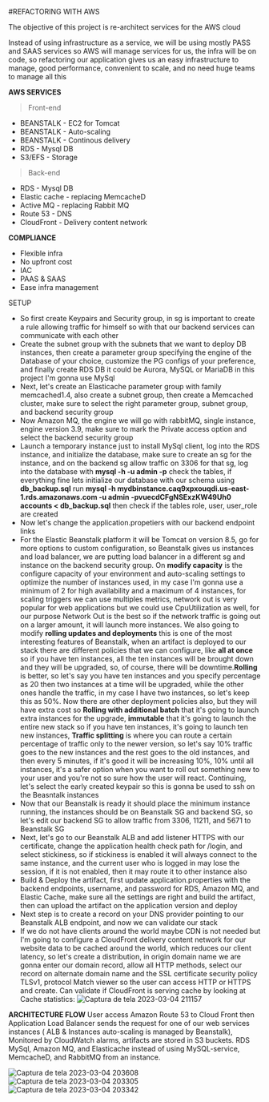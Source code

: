 #REFACTORING WITH AWS 

The objective of this project is re-architect services for the AWS cloud  

Instead of using infrastructure as a service, we will be using mostly PASS and SAAS services so AWS will manage services for us, the infra will be on code, so refactoring our application gives us an easy infrastructure to manage, good performance, convenient to scale, and no need huge teams to manage all this
 

**AWS SERVICES**
> Front-end
- BEANSTALK - EC2 for Tomcat
- BEANSTALK - Auto-scaling 
- BEANSTALK - Continous delivery 
- RDS - Mysql DB 
- S3/EFS - Storage 

> Back-end 
- RDS - Mysql DB 
- Elastic cache - replacing MemcacheD
- Active MQ - replacing Rabbit MQ
- Route 53 - DNS
- CloudFront - Delivery content network 


**COMPLIANCE** 
- Flexible infra
- No upfront cost
- IAC 
- PAAS & SAAS 
- Ease infra management  

SETUP  
- So first create Keypairs and Security group, in sg is important to create a rule allowing traffic for himself so with that our backend services can communicate with each other 
- Create the subnet group with the subnets that we want to deploy DB instances, then create a parameter group specifying the engine of the Database of your choice, customize the PG configs of your preference, and finally create RDS DB it could be Aurora, MySQL or MariaDB in this project I'm gonna use MySql
- Next, let's create an Elasticache parameter group with family memcached1.4, also create a subnet group, then create a Memcached cluster, make sure to select the right parameter group, subnet group, and backend security group
- Now Amazon MQ, the engine we will go with rabbitMQ, single instance, engine version 3.9, make sure to mark the Private access option and select the backend security group 
- Launch a temporary instance just to install MySql client, log into the RDS instance, and initialize the database, make sure to create an sg for the instance, and on the backend sg allow traffic on 3306 for that sg, log into the database with **mysql -h <endpoint> -u admin -p<password>** check the tables, if everything fine lets initialize our database with our schema using **db_backup.sql** run **mysql -h mydbinstance.caq9xpxouqdi.us-east-1.rds.amazonaws.com -u admin -pvuecdCFgNSExzKW49Uh0 accounts < db_backup.sql** then check if the tables role, user, user_role are created 
- Now let's change the application.propetiers with our backend endpoint links 
- For the Elastic Beanstalk platform it will be Tomcat on version 8.5, go for more options to custom configuration, so Beanstalk gives us instances and load balancer, we are putting load balancer in a different sg and instance on the backend security group. On **modify capacity** is the configure capacity of your environment and auto-scaling settings to optimize the number of instances used, in my case I'm gonna use a minimum of 2 for high availability and a maximum of 4 instances, for scaling triggers we can use multiples metrics, network out is very popular for web applications but we could use CpuUtilization as well, for our purpose Network Out is the best so if the network traffic is going out on a larger amount, it will launch more instances. We also going to modify **rolling updates and deployments** this is one of the most interesting features of Beanstalk, when an artifact is deployed to our stack there are different policies that we can configure, like **all at once** so if you have ten instances, all the ten instances will be brought down and they will be upgraded, so, of course, there will be downtime.**Rolling** is better, so let's say you have ten instances and you specify percentage as 20 then two instances at a time will be upgraded, while the other ones handle the traffic, in my case I have two instances, so let's keep this as 50%. Now there are other deployment policies also, but they will have extra cost so **Rolling with additional batch**  that it's going to launch extra instances for the upgrade, **immutable** that it's going to launch the entire new stack so if you have ten instances, it's going to launch ten new instances, **Traffic splitting** is where you can route a certain percentage of traffic only to the newer version, so let's say 10% traffic goes to the new instances and the rest goes to the old instances, and then every 5 minutes, if it's good it will be increasing 10%, 10% until all instances, it's a safer option when you want to roll out something new to your user and you're not so sure how the user will react. Continuing, let's select the early created keypair so this is gonna be used to ssh on the Beasntalk instances
- Now that our Beanstalk is ready it should place the minimum instance running, the instances should be on Beanstalk SG and backend SG, so let's edit our backend SG to allow traffic from 3306, 11211, and 5671 to Beanstalk SG
- Next, let's go to our Beanstalk ALB and add listener HTTPS with our certificate, change the application health check path for /login, and select stickiness, so  if stickiness is enabled it will always connect to the same instance, and the current user who is logged in may lose the session, if it is not enabled, then it may route it to other instance also
- Build & Deploy the artifact, first update application.properties with the backend endpoints, username, and password for RDS, Amazon MQ, and Elastic Cache, make sure all the settings are right and build the artifact, then can upload the artifact on the application version and deploy 
- Next step is to create a record on your DNS provider pointing to our Beanstalk ALB endpoint, and now we can validate our stack 
- If we do not have clients around the world maybe CDN is not needed but I'm going to configure a CloudFront delivery content network for our website data to be cached around the world, which reduces our client latency, so let's create a distribution, in origin domain name we are gonna enter our domain record, allow all HTTP methods, select our record on alternate domain name and the SSL certificate security policy TLSv1, protocol Match viewer so the user can access HTTP or HTTPS and create. Can validate if CloudFront is serving cache by looking at Cache statistics: 
![Captura de tela 2023-03-04 211157](https://user-images.githubusercontent.com/95035624/222935400-bcfd5c03-32ef-499e-b7be-9deae20a9b9a.png)

**ARCHITECTURE FLOW** 
User access Amazon Route 53 to Cloud Front then Application Load Balancer sends the request for one of our web services instances ( ALB & Instances auto-scaling is managed by Beanstalk), Monitored by CloudWatch alarms, artifacts are stored in S3 buckets. RDS MySql, Amazon MQ, and Elasticache instead of using MySQL-service, MemcacheD, and RabbitMQ from an instance.


![Captura de tela 2023-03-04 203608](https://user-images.githubusercontent.com/95035624/222935404-455d66b6-5696-4365-853f-6591309c705a.png)
![Captura de tela 2023-03-04 203305](https://user-images.githubusercontent.com/95035624/222935409-3735c4a0-2184-4c4c-8c6d-c39d082d8425.png)
![Captura de tela 2023-03-04 203342](https://user-images.githubusercontent.com/95035624/222935414-18bb6ffc-3c32-439e-8129-edd6e091e4ab.png)


